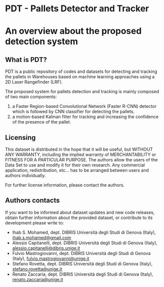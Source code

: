 # PDT - Pallets Detector and Tracker

# An overview about the proposed detection system

## What is PDT?
 
PDT is a public repository of codes and datasets for detecting and tracking the pallets in Warehouses based on machine learning approaches using a 2D Laser Rangefinder (LRF).

The proposed system for pallets detection and tracking is mainly composed of two main components:
1. a Faster Region-based Convolutional Network (Faster R-CNN) detector which is followed by CNN classifier for detecting the pallets.
2. a motion-based Kalman filter for tracking and increasing the confidence of the presence of the pallet.

## Licensing

This dataset is distributed in the hope that it will be useful, but WITHOUT ANY WARRANTY, including the implied warranty of MERCHANTABILITY or FITNESS FOR A PARTICULAR PURPOSE. The authors allow the users of the Data Set to use and modify it for their own research. Any commercial application, redistribution, etc... has to be arranged between users and authors individually.

For further license information, please contact the authors.

## Authors contacts

If you want to be informed about dataset updates and new code releases, obtain further information about the provided dataset, or contribute to its development please write to:

- Ihab S. Mohamed, dept. DIBRIS Università degli Studi di Genova (Italy), ihab.s.mohamed@gmail.com
- Alessio Capitanelli, dept. DIBRIS Università degli Studi di Genova (Italy), alessio.capitanelli@dibris.unige.it
- Fulvio Mastrogiovanni, dept. DIBRIS Università degli Studi di Genova (Italy), fulvio.mastrogiovanni@unige.it
- Stefano Rovetta, dept. DIBRIS Università degli Studi di Genova (Italy), stefano.rovetta@unige.it
- Renato Zaccaria, dept. DIBRIS Università degli Studi di Genova (Italy), renato.zaccaria@unige.it




